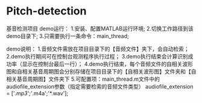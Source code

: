 # Pitch-detection
基音检测项目
demo运行：
1.安装、配置MATLAB运行环境;
2.切换工作路径到该demo目录下;
3.只需要执行一条命令：main_thread;

demo说明：
1.音频文件需放在项目目录下的【音频文件】夹下，会自动检索；
2.demo执行期间可在控制台观测程序执行过程；
3.demo执行结束会计算识别成功率（显示在控制台最后一行）；
4.demo执行结束，每个音频文件的自相关波形图和自相关基音周期图会分别存储在项目目录下的【自相关波形图】文件夹和【自相关基音周期图】文件夹下
5.可配置项：main_thread.m文件中的audiofile_extension参数（指定需要检索的音频文件类型）
  audiofile_extension = ['*.mp3';'*.m4a';'*.wav'];

